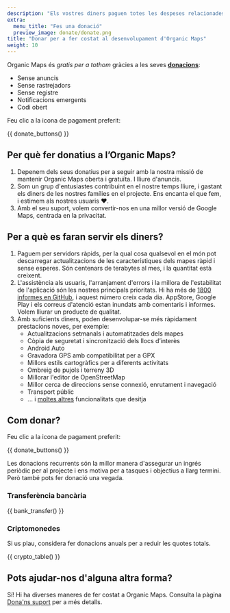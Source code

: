 ```yaml
---
description: "Els vostres diners paguen totes les despeses relacionades amb el projecte i ens motiven a millorar l’Organic Maps."
extra:
  menu_title: "Fes una donació"
  preview_image: donate/donate.png
title: "Donar per a fer costat al desenvolupament d'Organic Maps"
weight: 10
---
```


Organic Maps és _gratis per a tothom_ gràcies a les seves
**[donacions][stripe]**:

- Sense anuncis
- Sense rastrejadors
- Sense registre
- Notificacions emergents
- Codi obert

Feu clic a la icona de pagament preferit:

{{ donate_buttons() }}

## Per què fer donatius a l’Organic Maps?

1. Depenem dels seus donatius per a seguir amb la nostra missió de mantenir
   Organic Maps oberta i gratuïta. I lliure d'anuncis.
2. Som un grup d'entusiastes contribuint en el nostre temps lliure, i
   gastant els diners de les nostres famílies en el projecte. Ens encanta el
   que fem, i estimem als nostres usuaris ❤️.
3. Amb el seu suport, volem convertir-nos en una millor versió de Google
   Maps, centrada en la privacitat.

## Per a què es faran servir els diners?

1. Paguem per servidors ràpids, per la qual cosa qualsevol en el món pot
   descarregar actualitzacions de les característiques dels mapes ràpid i
   sense esperes. Són centenars de terabytes al mes, i la quantitat està
   creixent.
2. L'assistència als usuaris, l'arranjament d'errors i la millora de
   l'estabilitat de l'aplicació són les nostres principals prioritats. Hi ha
   més de [1800 informes en GitHub][github issues], i aquest número creix
   cada dia. AppStore, Google Play i els correus d'atenció estan inundats
   amb comentaris i informes. Volem lliurar un producte de qualitat.
3. Amb suficients diners, poden desenvolupar-se més ràpidament prestacions
   noves, per exemple:
   - Actualitzacions setmanals i automatitzades dels mapes
   - Còpia de seguretat i sincronització dels llocs d’interès
   - Android Auto
   - Gravadora GPS amb compatibilitat per a GPX
   - Millors estils cartogràfics per a diferents activitats
   - Ombreig de pujols i terreny 3D
   - Millorar l'editor de OpenStreetMap
   - Millor cerca de direccions sense connexió, enrutament i navegació
   - Transport públic
   - ... i [moltes altres][github issues] funcionalitats que desitja

## Com donar?

Feu clic a la icona de pagament preferit:

{{ donate_buttons() }}

Les donacions recurrents són la millor manera d'assegurar un ingrés periòdic
per al projecte i ens motiva per a tasques i objectius a llarg termini. Però
també pots fer donació una vegada.

### Transferència bancària

{{ bank_transfer() }}

### Criptomonedes

Si us plau, considera fer donacions anuals per a reduir les quotes totals.

{{ crypto_table() }}

## Pots ajudar-nos d'alguna altra forma?

Sí! Hi ha diverses maneres de fer costat a Organic Maps. Consulta la pàgina
[Dona'ns suport](@/support-us/index.ca.md) per a més detalls.

[stripe]: https://donate.organicmaps.app/ "Donar via Stripe"
[github issues]: https://github.com/organicmaps/organicmaps/issues "Informes en GitHub"
